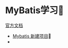 # MyBatis学习:rocket:



[官方文档](https://mybatis.org/mybatis-3/zh/getting-started.html)

* [Mybatis 新建项目](ch01-hello-mybatis):baby:
* 